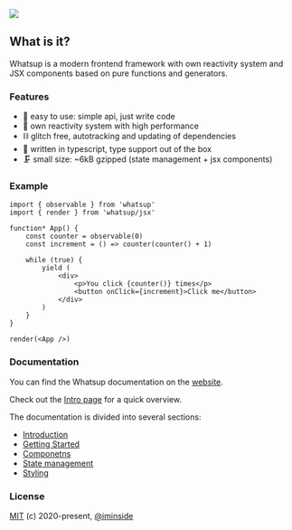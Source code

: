 ![](https://habrastorage.org/webt/ct/sh/nx/ctshnxpthrbxy0o9o1jxgl4zxso.png#gh-dark-mode-only)

## What is it?

Whatsup is a modern frontend framework with own reactivity system and JSX components based on pure functions and generators.

### Features

-   🎉 easy to use: simple api, just write code
-   🚀 own reactivity system with high performance
-   ⛓ glitch free, autotracking and updating of dependencies
-   🚦 written in typescript, type support out of the box
-   🗜 small size: ~6kB gzipped (state management + jsx components)

### Example

```tsx
import { observable } from 'whatsup'
import { render } from 'whatsup/jsx'

function* App() {
    const counter = observable(0)
    const increment = () => counter(counter() + 1)

    while (true) {
        yield (
            <div>
                <p>You click {counter()} times</p>
                <button onClick={increment}>Click me</button>
            </div>
        )
    }
}

render(<App />)
```

### Documentation

You can find the Whatsup documentation on the [website](https://whatsup.github.io).

Check out the [Intro page](https://whatsup.github.io/docs/intro/) for a quick overview.

The documentation is divided into several sections:

-   [Introduction](https://whatsup.github.io/docs/intro/)
-   [Getting Started](https://whatsup.github.io/docs/getting-started)
-   [Componetns](https://whatsup.github.io/docs/components/)
-   [State management](https://whatsup.github.io/docs/state-management/)
-   [Styling](https://whatsup.github.io/docs/styling/)

### License

[MIT](https://opensource.org/licenses/MIT) (c) 2020-present, [@iminside](https://github.com/iminside)
